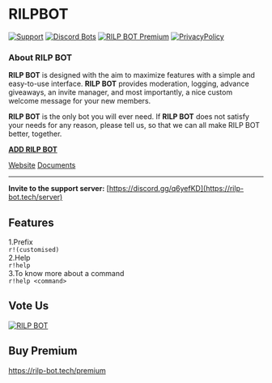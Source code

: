 # RILPBOT

[![Support](https://discordapp.com/api/guilds/741999360539099199/widget.png?style=shield)](https://discord.gg/q6yefKD) 
[![Discord Bots](https://top.gg/api/widget/servers/718501137484873748.svg)](https://top.gg/bot/718501137484873748)
[![RILP BOT Premium](https://img.shields.io/badge/RILP%20BOT%20Premium-Premium-%23f58442)](https://rilp-bot.tech/premium) 
[![PrivacyPolicy](https://img.shields.io/badge/Privacy%20Policy--lightgrey.svg?style=social)](https://rilp-bot.tech/privacy)

### About **RILP BOT**

**RILP BOT** is designed with the aim to maximize features with a simple and easy-to-use interface. **RILP BOT** provides moderation, logging, advance giveaways, an invite manager, and most importantly, a nice custom welcome message for your new members.

**RILP BOT** is the only bot you will ever need. If **RILP BOT** does not satisfy your needs for any reason, please tell us, so that we can all make RILP BOT better, together.

**[ADD RILP BOT](https://rilp-bot.tech/invite)**

[Website](https://rilp-bot.tech)
[Documents](https://rilp-bot.tech/docs)

___
**Invite to the support server:**
[https://discord.gg/q6yefKD](https://rilp-bot.tech/server)

## Features
1.Prefix\
`r!(customised)`\
2.Help\
`r!help`\
3.To know more about a command\
`r!help <command>`

## Vote Us
[![RILP BOT](https://top.gg/api/widget/718501137484873748.svg)](https://top.gg/bot/718501137484873748)

## Buy Premium
https://rilp-bot.tech/premium
